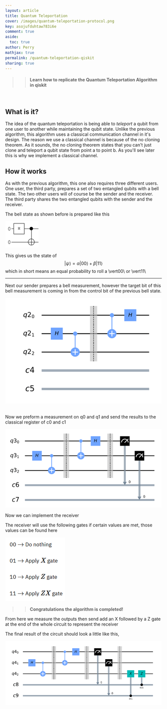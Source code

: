 ```yaml
---
layout: article
title: Quantum Teleportation
cover: /images/quantum-teleportation-protocol.png
key: asojufduhtaw783i6e
comment: true
aside:
  toc: true
author: Perry
mathjax: true
permalink: /quantum-teleportation-qiskit
sharing: true 
---
```


>> #### Learn how to replicate the Quantum Teleportation Algorithm in qiskit

<br>

<!--more-->

<!--<script>

  let xmlHttp = new XMLHttpRequest();
  xmlHttp.open('GET', 'https://hitcounter.pythonanywhere.com/count', false);
  xmlHttp.send(null);
  count = xmlHttp.responseText;

</script>

<center>
<div class="card">
  <div class="card__content">
    <p class="warning">
    Views: <Strong>
    <script type="text/javascript">
            document.write(count)
    </script>
    </Strong>
    </p>
  </div>
</div>
</center> -->

## What is it?

The idea of the quantum teleportation is being able to *teleport* a qubit from one user to another while maintaining the qubit state. Unlike the previous algorithm, this algorithm uses a classical communication channel in it's design. The reason we use a classical channel is because of the no cloning theorem. As it sounds, the no cloning theorem states that you can't just clone and teleport a qubit state from point a to point b. As you'll see later this is why we implement a classical channel.

## How it works

As with the previous algorithm, this one also requires three different users. One user, the third party, prepares a set of two entangled qubits with a bell state. The two other users will of course be the sender and the receiver. The third party shares the two entangled qubits with the sender and the receiver.

The bell state as shown before is prepared like this 

<div class="card">
  <div class="card__image">
    <img class="image" src="/images/bell-state-quantum-qiskit.png" alt="Quantum Computing Bell State Circuit"/>
  </div>
</div>

This gives us the state of $$\vert\psi\rangle = \alpha\vert00\rangle + \beta\vert11\rangle$$ which in short means an equal probability to roll a \vert00\ or \vert11\

---

Next our sender prepares a bell measurement, however the target bit of this bell measurement is coming in from the control bit of the previous bell state.

<div class="card">
  <div class="card__image">
    <img class="image" src="/images/quantum-teleportation-algorithm.png" alt="Quantum Computing Bell Measurement"/>
  </div>
</div>

<br>

Now we preform a measurement on q0 and q1 and send the results to the classical register of c0 and c1 

<div class="card">
  <div class="card__image">
    <img class="image" src="/images/quantum-teleportation-article.png" alt="Quantum Circuit Measurement"/>
  </div>
</div>

Now we can implement the receiver 

The receiver will use the following gates if certain values are met, those values can be found here 

<div class="card">
  <div class="card__image">
    <img class="image" src="/images/quantum-teleportation-experiment.png" alt="Quantum Teleportation Protocol"/>
  </div>
</div>

>> <strong>Congratulations the algorithm is completed!</strong>

From here we measure the outputs then send add an X followed by a Z gate at the end of the whole circuit to represent the receiver

The final result of the circuit should look a little like this,

<div class="card">
  <div class="card__image">
    <img class="image" src="/images/quantum-teleportation-and-entanglement.png" alt="Quantum Teleportation Circuit"/>
  </div>
</div>





